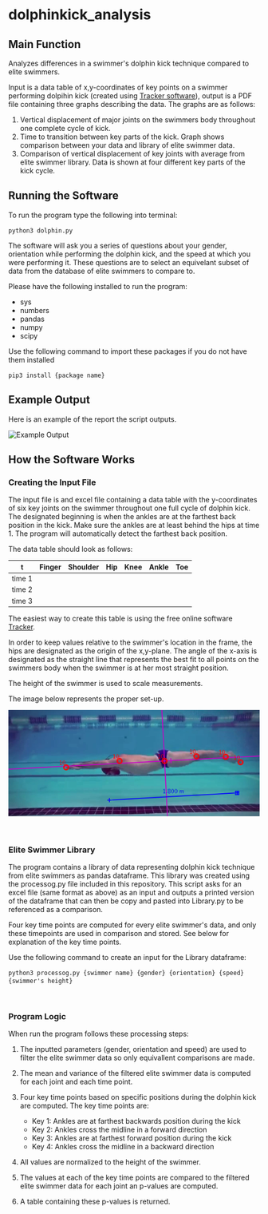 # dolphinkick_analysis

## Main Function

Analyzes differences in a swimmer's dolphin kick technique compared to elite swimmers.

Input is a data table of x,y-coordinates of key points on a swimmer performing dolpihin kick (created using [Tracker software](https://physlets.org/tracker/)), output is a PDF file containing three graphs describing the data. The graphs are as follows:

1. Vertical displacement of major joints on the swimmers body throughout one complete cycle of kick.
2. Time to transition between key parts of the kick. Graph shows comparison between your data and library of elite swimmer data.
3. Comparison of vertical displacement of key joints with average from elite swimmer library. Data is shown at four different key parts of the kick cycle.

## Running the Software

To run the program type the following into terminal:
```
python3 dolphin.py
```

The software will ask you a series of questions about your gender, orientation while performing the dolphin kick, and the speed at which you were performing it. These questions are to select an equivelant subset of data from the database of elite swimmers to compare to.

Please have the following installed to run the program:

* sys
* numbers
* pandas
* numpy
* scipy

Use the following command to import these packages if you do not have them installed
```
pip3 install {package name}
```

## Example Output

Here is an example of the report the script outputs.

![Example Output](example_output.png)

## How the Software Works

### Creating the Input File

The input file is and excel file containing a data table with the y-coordinates of six key joints on the swimmer throughout one full cycle of dolphin kick. The designated beginning is when the ankles are at the farthest back position in the kick. Make sure the ankles are at least behind the hips at time 1. The program will automatically detect the farthest back position.

The data table should look as follows:

| t      | Finger | Shoulder | Hip | Knee | Ankle | Toe |
|--------|--------|----------|-----|------|-------|-----|
| time 1 |        |          |     |      |       |     |
| time 2 |        |          |     |      |       |     |
| time 3 |        |          |     |      |       |     |

The easiest way to create this table is using the free online software [Tracker](https://physlets.org/tracker/). 

In order to keep values relative to the swimmer's location in the frame, the hips are designated as the origin of the x,y-plane. The angle of the x-axis is designated as the straight line that represents the best fit to all points on the swimmers body when the swimmer is at her most straight position.

The height of the swimmer is used to scale measurements.

The image below represents the proper set-up.


![Swimmer](example_swimmer.png)

<br>

### Elite Swimmer Library

The program contains a library of data representing dolphin kick technique from elite swimmers as pandas dataframe. This library was created using the processog.py file included in this repository. This script asks for an excel file (same format as above) as an input and outputs a printed version of the dataframe that can then be copy and pasted into Library.py to be referenced as a comparison.

Four key time points are computed for every elite swimmer's data, and only these timepoints are used in comparison and stored. See below for explanation of the key time points.

Use the following command to create an input for the Library dataframe:

```
python3 processog.py {swimmer name} {gender} {orientation} {speed} {swimmer's height}
```
<br>

### Program Logic

When run the program follows these processing steps:

1. The inputted parameters (gender, orientation and speed) are used to filter the elite swimmer data so only equivallent comparisons are made. 

2. The mean and variance of the filtered elite swimmer data is computed for each joint and each time point.

3. Four key time points based on specific positions during the dolphin kick are computed. The key time points are:

      * Key 1: Ankles are at farthest backwards position during the kick
      * Key 2: Ankles cross the midline in a forward direction
      * Key 3: Ankles are at farthest forward position during the kick
      * Key 4: Ankles cross the midline in a backward direction
      
4. All values are normalized to the height of the swimmer.

5. The values at each of the key time points are compared to the filtered elite swimmer data for each joint an p-values are computed.

6. A table containing these p-values is returned.



